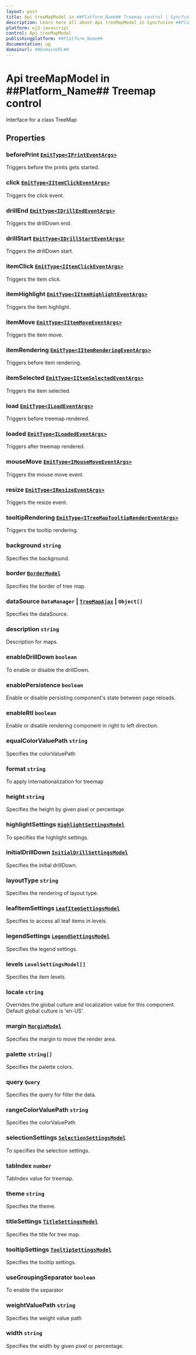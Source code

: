 ```yaml
---
layout: post
title: Api treeMapModel in ##Platform_Name## Treemap control | Syncfusion
description: Learn here all about Api treeMapModel in Syncfusion ##Platform_Name## Treemap control of Syncfusion Essential JS 2 and more.
platform: ej2-javascript
control: Api treeMapModel 
publishingplatform: ##Platform_Name##
documentation: ug
domainurl: ##DomainURL##
---
```


# Api treeMapModel in ##Platform_Name## Treemap control

Interface for a class TreeMap

## Properties

### beforePrint [`EmitType<IPrintEventArgs>`](./api-iPrintEventArgs.html)

Triggers before the prints gets started.

### click [`EmitType<IItemClickEventArgs>`](./api-iItemClickEventArgs.html)

Triggers the click event.

### drillEnd [`EmitType<IDrillEndEventArgs>`](./api-iDrillEndEventArgs.html)

Triggers the drillDown end.

### drillStart [`EmitType<IDrillStartEventArgs>`](./api-iDrillStartEventArgs.html)

Triggers the drillDown start.

### itemClick [`EmitType<IItemClickEventArgs>`](./api-iItemClickEventArgs.html)

Triggers the item click.

### itemHighlight [`EmitType<IItemHighlightEventArgs>`](./api-iItemHighlightEventArgs.html)

Triggers the item highlight.

### itemMove [`EmitType<IItemMoveEventArgs>`](./api-iItemMoveEventArgs.html)

Triggers the item move.

### itemRendering [`EmitType<IItemRenderingEventArgs>`](./api-iItemRenderingEventArgs.html)

Triggers before item rendering.

### itemSelected [`EmitType<IItemSelectedEventArgs>`](./api-iItemSelectedEventArgs.html)

Triggers the item selected.

### load [`EmitType<ILoadEventArgs>`](./api-iLoadEventArgs.html)

Triggers before treemap rendered.

### loaded [`EmitType<ILoadedEventArgs>`](./api-iLoadedEventArgs.html)

Triggers after treemap rendered.

### mouseMove [`EmitType<IMouseMoveEventArgs>`](./api-iMouseMoveEventArgs.html)

Triggers the mouse move event.

### resize [`EmitType<IResizeEventArgs>`](./api-iResizeEventArgs.html)

Triggers the resize event.

### tooltipRendering [`EmitType<ITreeMapTooltipRenderEventArgs>`](./api-iTreeMapTooltipRenderEventArgs.html)

Triggers the tooltip rendering.

### background `string`

Specifies the background.

### border [`BorderModel`](./api-borderModel.html)

Specifies the border of tree map.

### dataSource `DataManager` &#124;  [`TreeMapAjax`](./api-treeMapAjax.html) &#124;  `Object[]`

Specifies the dataSource.

### description `string`

Description for maps.

### enableDrillDown `boolean`

To enable or disable the drillDown.

### enablePersistence `boolean`

Enable or disable persisting component's state between page reloads.

### enableRtl `boolean`

Enable or disable rendering component in right to left direction.

### equalColorValuePath `string`

Specifies the colorValuePath

### format `string`

To apply internationalization for treemap

### height `string`

Specifies the height by given pixel or percentage.

### highlightSettings [`HighlightSettingsModel`](./api-highlightSettingsModel.html)

To specifies the highlight settings.

### initialDrillDown [`InitialDrillSettingsModel`](./api-initialDrillSettingsModel.html)

Specifies the initial drillDown.

### layoutType `string`

Specifies the rendering of layout type.

### leafItemSettings [`LeafItemSettingsModel`](./api-leafItemSettingsModel.html)

Specifies to access all leaf items in levels.

### legendSettings [`LegendSettingsModel`](./api-legendSettingsModel.html)

Specifies the legend settings.

### levels `LevelSettingsModel[]`

Specifies the item levels.

### locale `string`

Overrides the global culture and localization value for this component. Default global culture is 'en-US'.

### margin [`MarginModel`](./api-marginModel.html)

Specifies the margin to move the render area.

### palette `string[]`

Specifies the palette colors.

### query `Query`

Specifies the query for filter the data.

### rangeColorValuePath `string`

Specifies the colorValuePath

### selectionSettings [`SelectionSettingsModel`](./api-selectionSettingsModel.html)

To specifies the selection settings.

### tabIndex `number`

TabIndex value for treemap.

### theme `string`

Specifies the theme.

### titleSettings [`TitleSettingsModel`](./api-titleSettingsModel.html)

Specifies the title for tree map.

### tooltipSettings [`TooltipSettingsModel`](./api-tooltipSettingsModel.html)

Specifies the tooltip settings.

### useGroupingSeparator `boolean`

To enable the separator

### weightValuePath `string`

Specifies the weight value path

### width `string`

Specifies the width by given pixel or percentage.
